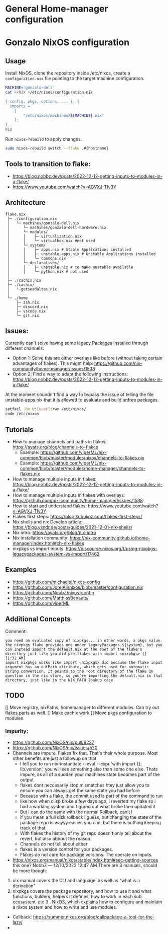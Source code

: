 #  General Home-manager configuration


# Gonzalo NixOS configuration


## Usage

Install NixOS, clone the repository inside /etc/nixos, create a `configuration.nix` file pointing to the target machine configuration.


```bash
MACHINE='gonzalo-dell'
cat <<NIX >/etc/nixos/configuration.nix

{ config, pkgs, options, ... }: {
  imports =
    [
    	"/etc/nixos/machines/${MACHINE}.nix"
    ];
}
NIX
```

Run `nixos-rebuild` to apply changes.

```bash
sudo nixos-rebuild switch --flake .#{hostname}
```

## Tools to transition to flake:

- https://blog.nobbz.dev/posts/2022-12-12-getting-inputs-to-modules-in-a-flake/
- https://www.youtube.com/watch?v=AGVXJ-TIv3Y
  

## Architecture

```
flake.nix
 ├─ ./configuration.nix
 │   └─ machines/gonzalo-dell.nix
 │      └─ machines/gonzalo-dell-hardware.nix  
 │      └─ modules/
 │      │    ├─ virtualization.nix
 │      │    └─ virtualbox.nix #not used
 │      └─ system/
 │      │    ├─ apps.nix # Stable Applications installed
 │      │    ├─ unstable-apps.nix # Unstable Applications installed
 │      │    └─ commons.nix 
 │      └─ declaratives/
 │      │    ├─ unstable.nix # to make unstable available
 │      │    └─ python.nix # not used
 │
 ├─ ./cachix.nix
 ├─ ./cachix/
 │   └─getseadaltas.nix
 │ 
 └─ ./home
     ├─ zsh.nix
     ├─ discord.nix
     ├─ vscode.nix
     └─ git.nix
```

## Issues:

Currently can't solve having some legacy Packages installed through different channels. 

- Option 1: Solve this are either overlays like before (without taking certain advantages of flakes). This might help: https://github.com/nix-community/home-manager/issues/1538
- Option 2: Find a way to adapt the following instructions: https://blog.nobbz.dev/posts/2022-12-12-getting-inputs-to-modules-in-a-flake/

At the moment coundn't find a way to bypass the issue of telling the file unstable-apps.nix that it is allowed to evaluate and build unfree packages.



```bash
setfacl -Rm u:[user]:rwx /etc/nixos/
code /etc/nixos
```

## Tutorials

- How to manage channels and paths in flakes: https://ayats.org/blog/channels-to-flakes
  - Example: https://github.com/viperML/nix-common/blob/master/modules/nixos/channels-to-flakes.nix
  - Example: https://github.com/viperML/nix-common/blob/master/modules/home-manager/channels-to-flakes.nix
- How to manage multiple inputs in flakes: https://blog.nobbz.dev/posts/2022-12-12-getting-inputs-to-modules-in-a-flake/
- How to manage multiple inputs in flakes with overlays: https://github.com/nix-community/home-manager/issues/1538
- How to start and understand flakes: https://www.youtube.com/watch?v=AGVXJ-TIv3Y
- Flakes first steps: https://blog.kubukoz.com/flakes-first-steps/
- Nix shells and nix Develop article: https://blog.ysndr.de/posts/guides/2021-12-01-nix-shells/
- Nix intro: https://ayats.org/blog/nix-intro
- Nix installation community: https://nix-community.github.io/home-manager/index.html#ch-nix-flakes
- nixpkgs vs import inputs: https://discourse.nixos.org/t/using-nixpkgs-legacypackages-system-vs-import/17462


## Examples

* https://github.com/michaelpj/nixos-config
* https://github.com/JorelAli/nixos/blob/master/configuration.nix
* https://github.com/NobbZ/nixos-config
* https://github.com/MatthiasBenaets/
* https://github.com/viperML


## Additional Concepts

Comment:
```
you need an evaluated copy of nixpkgs... in other words, a pkgs value. the nixpkgs flake provides one under legacyPackages.${system}, but you can instead import the default.nix at the root of the flake's directory just like you did pre-flakes with import <nixpkgs> {}
[1:32 AM]
import nixpkgs works like import <nixpkgs> did because the flake input argument has an outPath attribute, which gets used for automatic string conversion. It points to the root directory of the flake in question in the nix store, so you're importing the default.nix in that directory, just like in the NIX_PATH lookup case

```

## TODO

[] Move registry, nixPaths, homemanager to different modules. Can try out flakes.parts as well.
[] Make cachix work
[] Move pkgs configuration to modules

### Impurity:

- https://github.com/NixOS/nix/pull/6227
- https://github.com/NixOS/nix/issues/520
- Channels are impure. Flakes fix that. That's their whole purpose. Most other benefits are just a followup on that
  - I tell you to run nix-instantiate --eval --expr 'with import <nixpkgs> {}; lib.version', you will see something else than some one else. Thats impure, as all of a sudden your machines state becomes part of the output
  - flakes dont neccesarily stop mismatches htey just allow you to ensure you can always get the same state you had before
  - Because with a flake, the commit used is part of the command to run
  - like how when clisp broke a few days ago, i reverted my flake so i had a working system and figured out what broke then updated it
  - But I can do the same with the normal Rollback, can’t I
  - if you mean a full disk rollback i guess, but changing the state of the package repo is wayyy easier. you can, but there is nothing keeping track of that
  - With flakes the history of my git repo doesn't only tell about the revert, but also abbout the reason.
  - Channels do not tell about either
  - flakes is a version control for your packages. 
  - Flakes do not care for package versions. The operate on inputs.
- https://nixos.org/manual/nixos/stable/index.html#sec-getting-sources this one?
NobbZ — 12/10/2022 12:47 AM
There are 3 manuals, should be more though:

1. nix manual covers the CLI and language, as well as "what is a derivation"
2. nixpkgs covers the package repository, and how to use it and what functions, bulders, helpers it defines, how to work in each sub ecosystem, etc
3 . NixOS, which explains how to configure and maintain a nixos system and how to write and use modules.

- Callback: https://summer.nixos.org/blog/callpackage-a-tool-for-the-lazy/
- 


